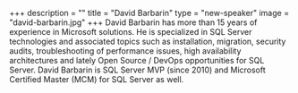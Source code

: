 +++
description = ""
title = "David Barbarin"
type = "new-speaker"
image = "david-barbarin.jpg"
+++
David Barbarin has more than 15 years of experience in Microsoft solutions. He is specialized in SQL Server technologies and associated topics such as installation, migration, security audits, troubleshooting of performance issues, high availability architectures and lately Open Source / DevOps opportunities for SQL Server. David Barbarin is SQL Server MVP (since 2010) and Microsoft Certified Master (MCM) for SQL Server as well.